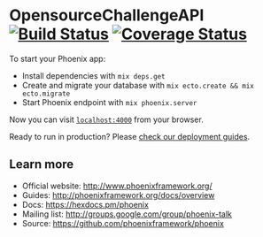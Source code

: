 # OpensourceChallengeAPI [![Build Status](https://api.travis-ci.org/topaxi/opensource-challenge-api.svg?branch=master)](https://travis-ci.org/topaxi/opensource-challenge-api) [![Coverage Status](https://coveralls.io/repos/github/topaxi/opensource-challenge-api/badge.svg?branch=master)](https://coveralls.io/github/topaxi/opensource-challenge-api?branch=master)

To start your Phoenix app:

  * Install dependencies with `mix deps.get`
  * Create and migrate your database with `mix ecto.create && mix ecto.migrate`
  * Start Phoenix endpoint with `mix phoenix.server`

Now you can visit [`localhost:4000`](http://localhost:4000) from your browser.

Ready to run in production? Please [check our deployment guides](http://www.phoenixframework.org/docs/deployment).

## Learn more

  * Official website: http://www.phoenixframework.org/
  * Guides: http://phoenixframework.org/docs/overview
  * Docs: https://hexdocs.pm/phoenix
  * Mailing list: http://groups.google.com/group/phoenix-talk
  * Source: https://github.com/phoenixframework/phoenix
